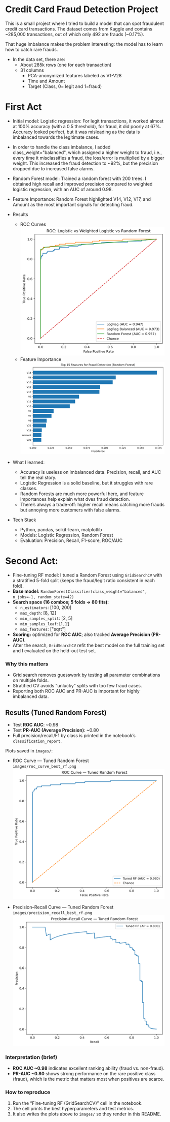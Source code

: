 # Credit Card Fraud Detection Project

This is a small project where I tried to build a model that can spot fraudulent credit card transactions. The dataset comes from Kaggle
and contains ~285,000 transactions, out of which only 492 are frauds (~0.17%).

That huge imbalance makes the problem interesting: the model has to learn how to catch rare frauds.

  - In the data set, there are:
    - About 285k rows (one for each transaction)
    - 31 columns
        - PCA-anonymized features labeled as V1-V28
        - Time and Amount
        - Target (Class, 0= legit and 1=fraud)
# First Act
  - Initial model: Logistic regression: For legit transactions, it worked almost at 100% accuracy (with a 0.5 threshold), for fraud, it did poorly at 67%. Accuracy looked perfect, but it was misleading as the data is imbalanced towards the legitimate cases.
  - In order to handle the class imbalance, I added class_weight="balanced", which assigned a higher weight to fraud, i.e., every time it misclassifies a fraud, the loss/error is multiplied by a bigger weight. This increased the fraud detection to ~92%, but the precision dropped due to increased false alarms.
  - Random Forest model: Trained a random forest with 200 trees. I obtained high recall and improved precision compared to weighted logistic regression, with an AUC of around 0.98.
  - Feature Importance: Random Forest highlighted V14, V12, V17, and Amount as the most important signals for detecting fraud.
  
  - Results
      - ROC Curves
  ![Alt text](images/roc_curve.png)
      - Feature Importance
  ![Alt text](images/feature_importance.png)

- What I learned:
  - Accuracy is useless on imbalanced data. Precision, recall, and AUC tell the real story.
  - Logistic Regression is a solid baseline, but it struggles with rare classes.
  - Random Forests are much more powerful here, and feature importances help explain what dves fraud detection.
  - There’s always a trade-off: higher recall means catching more frauds but annoying more customers with false alarms.
    
- Tech Stack
   - Python, pandas, scikit-learn, matplotlib
   - Models: Logistic Regression, Random Forest
   - Evaluation: Precision, Recall, F1-score, ROC/AUC

# Second Act:

- Fine-tuning RF model: I tuned a Random Forest using `GridSearchCV` with a stratified 5-fold split (keeps the fraud/legit ratio consistent in each fold).
- **Base model:** `RandomForestClassifier(class_weight="balanced", n_jobs=-1, random_state=42)`
- **Search space (16 combos; 5 folds → 80 fits):**
  - `n_estimators`: [100, 200]
  - `max_depth`: [8, 12]
  - `min_samples_split`: [2, 5]
  - `min_samples_leaf`: [1, 2]
  - `max_features`: ["sqrt"]
- **Scoring:** optimized for **ROC AUC**; also tracked **Average Precision (PR-AUC)**.
- After the search, `GridSearchCV` refit the best model on the full training set and I evaluated on the held-out test set.

### Why this matters
- Grid search removes guesswork by testing all parameter combinations on multiple folds.
- Stratified CV avoids “unlucky” splits with too few fraud cases.
- Reporting both ROC AUC and PR-AUC is important for highly imbalanced data.

## Results (Tuned Random Forest)

- Test **ROC AUC**: ~0.98  
- Test **PR-AUC (Average Precision)**: ~0.80  
- Full precision/recall/F1 by class is printed in the notebook’s `classification_report`.

Plots saved in `images/`:
- ROC Curve — Tuned Random Forest  
  `images/roc_curve_best_rf.png`  
  ![ROC Curve — Tuned Random Forest](images/roc_curve_best_rf.png)

- Precision–Recall Curve — Tuned Random Forest  
  `images/precision_recall_best_rf.png`  
  ![Precision–Recall Curve — Tuned Random Forest](images/precision_recall_best_rf.png)

### Interpretation (brief)
- **ROC AUC ~0.98** indicates excellent ranking ability (fraud vs. non-fraud).
- **PR-AUC ~0.80** shows strong performance on the rare positive class (fraud), which is the metric that matters most when positives are scarce.

### How to reproduce
1. Run the “Fine-tuning RF (GridSearchCV)” cell in the notebook.  
2. The cell prints the best hyperparameters and test metrics.  
3. It also writes the plots above to `images/` so they render in this README.
